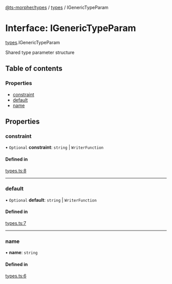 [@ts-morpher/types](../README.md) / [types](../modules/types.md) / IGenericTypeParam

# Interface: IGenericTypeParam

[types](../modules/types.md).IGenericTypeParam

Shared type parameter structure

## Table of contents

### Properties

- [constraint](types.IGenericTypeParam.md#constraint)
- [default](types.IGenericTypeParam.md#default)
- [name](types.IGenericTypeParam.md#name)

## Properties

### constraint

• `Optional` **constraint**: `string` \| `WriterFunction`

#### Defined in

[types.ts:8](https://github.com/linbudu599/morpher/blob/9f915c5/packages/types/src/types.ts#L8)

___

### default

• `Optional` **default**: `string` \| `WriterFunction`

#### Defined in

[types.ts:7](https://github.com/linbudu599/morpher/blob/9f915c5/packages/types/src/types.ts#L7)

___

### name

• **name**: `string`

#### Defined in

[types.ts:6](https://github.com/linbudu599/morpher/blob/9f915c5/packages/types/src/types.ts#L6)
